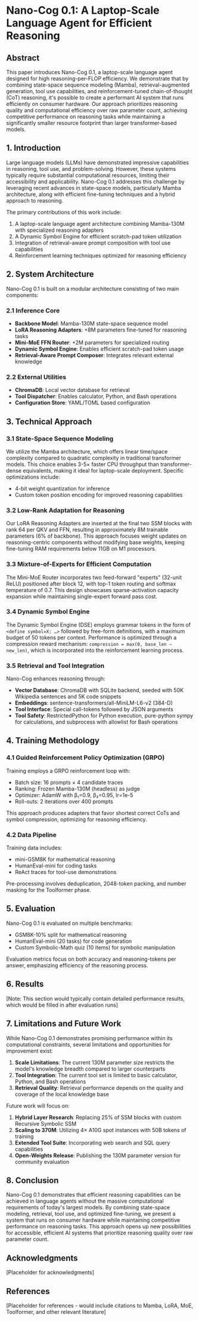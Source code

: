# Nano-Cog 0.1: A Laptop-Scale Language Agent for Efficient Reasoning

## Abstract

This paper introduces Nano-Cog 0.1, a laptop-scale language agent designed for high reasoning-per-FLOP efficiency. We demonstrate that by combining state-space sequence modeling (Mamba), retrieval-augmented generation, tool use capabilities, and reinforcement-tuned chain-of-thought (CoT) reasoning, it's possible to create a performant AI system that runs efficiently on consumer hardware. Our approach prioritizes reasoning quality and computational efficiency over raw parameter count, achieving competitive performance on reasoning tasks while maintaining a significantly smaller resource footprint than larger transformer-based models.

## 1. Introduction

Large language models (LLMs) have demonstrated impressive capabilities in reasoning, tool use, and problem-solving. However, these systems typically require substantial computational resources, limiting their accessibility and applicability. Nano-Cog 0.1 addresses this challenge by leveraging recent advances in state-space models, particularly Mamba architecture, along with efficient fine-tuning techniques and a hybrid approach to reasoning.

The primary contributions of this work include:
1. A laptop-scale language agent architecture combining Mamba-130M with specialized reasoning adapters
2. A Dynamic Symbol Engine for efficient scratch-pad token utilization
3. Integration of retrieval-aware prompt composition with tool use capabilities
4. Reinforcement learning techniques optimized for reasoning efficiency

## 2. System Architecture

Nano-Cog 0.1 is built on a modular architecture consisting of two main components:

### 2.1 Inference Core
- **Backbone Model**: Mamba-130M state-space sequence model
- **LoRA Reasoning Adapters**: +8M parameters fine-tuned for reasoning tasks
- **Mini-MoE FFN Router**: +2M parameters for specialized routing
- **Dynamic Symbol Engine**: Enables efficient scratch-pad token usage
- **Retrieval-Aware Prompt Composer**: Integrates relevant external knowledge

### 2.2 External Utilities
- **ChromaDB**: Local vector database for retrieval
- **Tool Dispatcher**: Enables calculator, Python, and Bash operations
- **Configuration Store**: YAML/TOML based configuration

## 3. Technical Approach

### 3.1 State-Space Sequence Modeling

We utilize the Mamba architecture, which offers linear time/space complexity compared to quadratic complexity in traditional transformer models. This choice enables 3-5× faster CPU throughput than transformer-dense equivalents, making it ideal for laptop-scale deployment. Specific optimizations include:
- 4-bit weight quantization for inference
- Custom token position encoding for improved reasoning capabilities

### 3.2 Low-Rank Adaptation for Reasoning

Our LoRA Reasoning Adapters are inserted at the final two SSM blocks with rank 64 per QKV and FFN, resulting in approximately 8M trainable parameters (6% of backbone). This approach focuses weight updates on reasoning-centric components without modifying base weights, keeping fine-tuning RAM requirements below 11GB on M1 processors.

### 3.3 Mixture-of-Experts for Efficient Computation

The Mini-MoE Router incorporates two feed-forward "experts" (32-unit ReLU) positioned after block 12, with top-1 token routing and softmax temperature of 0.7. This design showcases sparse-activation capacity expansion while maintaining single-expert forward pass cost.

### 3.4 Dynamic Symbol Engine

The Dynamic Symbol Engine (DSE) employs grammar tokens in the form of `<define symbol=X: …>` followed by free-form definitions, with a maximum budget of 50 tokens per context. Performance is optimized through a compression reward mechanism: `compression = max(0, base_len – new_len)`, which is incorporated into the reinforcement learning process.

### 3.5 Retrieval and Tool Integration

Nano-Cog enhances reasoning through:
- **Vector Database**: ChromaDB with SQLite backend, seeded with 50K Wikipedia sentences and 5K code snippets
- **Embeddings**: sentence-transformers/all-MiniLM-L6-v2 (384-D)
- **Tool Interface**: Special call-tokens followed by JSON arguments
- **Tool Safety**: RestrictedPython for Python execution, pure-python sympy for calculations, and subprocess with allowlist for Bash operations

## 4. Training Methodology

### 4.1 Guided Reinforcement Policy Optimization (GRPO)

Training employs a GRPO reinforcement loop with:
- Batch size: 16 prompts × 4 candidate traces
- Ranking: Frozen Mamba-130M (headless) as judge
- Optimizer: AdamW with β₁=0.9, β₂=0.95, lr=1e-5
- Roll-outs: 2 iterations over 400 prompts

This approach produces adapters that favor shortest correct CoTs and symbol compression, optimizing for reasoning efficiency.

### 4.2 Data Pipeline

Training data includes:
- mini-GSM8K for mathematical reasoning
- HumanEval-mini for coding tasks
- ReAct traces for tool-use demonstrations

Pre-processing involves deduplication, 2048-token packing, and number masking for the Toolformer phase.

## 5. Evaluation

Nano-Cog 0.1 is evaluated on multiple benchmarks:
- GSM8K-10% split for mathematical reasoning
- HumanEval-mini (20 tasks) for code generation
- Custom Symbolic-Math quiz (10 items) for symbolic manipulation

Evaluation metrics focus on both accuracy and reasoning-tokens per answer, emphasizing efficiency of the reasoning process.

## 6. Results

[Note: This section would typically contain detailed performance results, which would be filled in after evaluation runs]

## 7. Limitations and Future Work

While Nano-Cog 0.1 demonstrates promising performance within its computational constraints, several limitations and opportunities for improvement exist:

1. **Scale Limitations**: The current 130M parameter size restricts the model's knowledge breadth compared to larger counterparts
2. **Tool Integration**: The current tool set is limited to basic calculator, Python, and Bash operations
3. **Retrieval Quality**: Retrieval performance depends on the quality and coverage of the local knowledge base

Future work will focus on:
1. **Hybrid Layer Research**: Replacing 25% of SSM blocks with custom Recursive Symbolic SSM
2. **Scaling to 370M**: Utilizing 4× A10G spot instances with 50B tokens of training
3. **Extended Tool Suite**: Incorporating web search and SQL query capabilities
4. **Open-Weights Release**: Publishing the 130M parameter version for community evaluation

## 8. Conclusion

Nano-Cog 0.1 demonstrates that efficient reasoning capabilities can be achieved in language agents without the massive computational requirements of today's largest models. By combining state-space modeling, retrieval, tool use, and optimized fine-tuning, we present a system that runs on consumer hardware while maintaining competitive performance on reasoning tasks. This approach opens up new possibilities for accessible, efficient AI systems that prioritize reasoning quality over raw parameter count.

## Acknowledgments

[Placeholder for acknowledgments]

## References

[Placeholder for references - would include citations to Mamba, LoRA, MoE, Toolformer, and other relevant literature] 